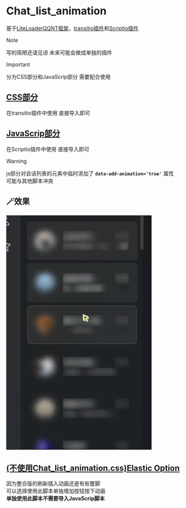# **Chat_list_animation**
基于[LiteLoaderQQNT框架](https://github.com/LiteLoaderQQNT/LiteLoaderQQNT)，[transitio插件](https://github.com/PRO-2684/transitio)和[Scriptio插件](https://github.com/PRO-2684/Scriptio)

>[!NOTE]
>写的简陋还请见谅
>未来可能会做成单独的插件

>[!IMPORTANT]
>分为CSS部分和JavaScrip部分
>需要配合使用  
  
## [CSS部分](https://github.com/naahi-i/LiteLoaderQQNT--Transitio--Chat_list_animation/blob/main/Chat_list_animation.css)
在transitio插件中使用
直接导入即可  
  
## [JavaScrip部分](https://github.com/naahi-i/LiteLoaderQQNT--Transitio--Chat_list_animation/blob/main/Chat_list_animation(JavaScrip).js)
在Scriptio插件中使用
直接导入即可
> [!WARNING]
> js部分对会话列表的元素中临时添加了 **`data-add-animation='true'`** 属性  
> 可能与其他脚本冲突

## 🪄效果
![show](gif/show.gif)

## [(不使用Chat_list_animation.css)Elastic Option](https://github.com/naahi-i/LiteLoaderQQNT--Transitio--Chat_list_animation/blob/main/Elastic%20Option.css)
因为整合版的刷新插入动画还是有些蹩脚  
可以选择使用此脚本单独增加按钮按下动画  
**单独使用此脚本不需要导入JavaScrip脚本**
